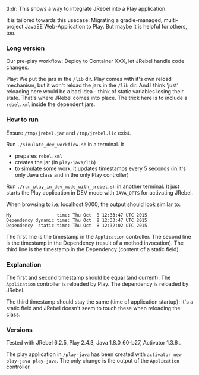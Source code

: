 tl;dr: This shows a way to integrate JRebel into a Play application.

It is tailored towards this usecase: Migrating a gradle-managed, multi-project JavaEE Web-Application to Play.
But maybe it is helpful for others, too.

### Long version ###

Our pre-play workflow: Deploy to Container XXX, let JRebel handle code changes.

Play:
We put the jars in the `/lib` dir.
Play comes with it's own reload mechanism, but it won't reload the jars in the `/lib` dir.
And I think 'just' reloading here would be a bad idea - think of static variables losing their state.
That's where JRebel comes into place. The trick here is to include a `rebel.xml` inside the dependent jars.

### How to run ###

Ensure `/tmp/jrebel.jar` and `/tmp/jrebel.lic` exist.

Run `./simulate_dev_workflow.sh` in a terminal.
It
 * prepares `rebel.xml`
 * creates the jar (in `play-java/lib`)
 * to simulate some work, it updates timestamps every 5 seconds (in it's only Java class and in the only Play controller)
 
Run `./run_play_in_dev_mode_with_jrebel.sh` in another terminal.
It just starts the Play application in DEV mode with `JAVA_OPTS` for activating JRebel.

When browsing to i.e. localhost:9000, the output should look similar to:

````
My                 time: Thu Oct  8 12:33:47 UTC 2015
Dependency dynamic time: Thu Oct  8 12:33:47 UTC 2015
Dependency  static time: Thu Oct  8 12:32:02 UTC 2015
````

The first line is the timestamp in the `Application` controller.
The second line is the timestamp in the Dependency (result of a method invocation).
The third line is the timestamp in the Dependency (content of a static field).

### Explanation ###

The first and second timestamp should be equal (and current):
The `Application` controller is reloaded by Play.
The dependency is reloaded by JRebel.

The third timestamp should stay the same (time of application startup):
It's a static field and JRebel doesn't seem to touch these when reloading the class.

### Versions ###

Tested with JRebel 6.2.5, Play 2.4.3, Java 1.8.0_60-b27, Activator 1.3.6 .

The play application in `/play-java` has been created with `activator new play-java play-java`.
The only change is the output of the `Application` controller.
